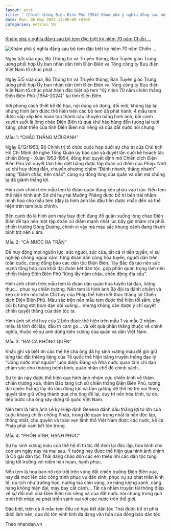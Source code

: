 ```yaml
---
layout: post
title: " [Chiến thắng Điện Biên Phủ 1954] Khám phá ý nghĩa đằng sau bộ tem đặc biệt kỷ niệm 70 năm Chiến ..."
date: Mon, 06 May 2024 12:00:00 +0700
categories: entries VN
---
```

[Khám phá ý nghĩa đằng sau bộ tem đặc biệt kỷ niệm 70 năm Chiến ...](https://tapchitaichinh.vn/kham-pha-y-nghia-dang-sau-bo-tem-dac-biet-ky-niem-70-nam-chien-thang-dien-bien-phu.html)

![Khám phá ý nghĩa đằng sau bộ tem đặc biệt kỷ niệm 70 năm Chiến ...](https://media.tapchitaichinh.vn/900x506/images/upload//2024/05/06/tem.jpg)

Ngày 5/5 vừa qua, Bộ Thông tin và Truyền thông, Ban Tuyên giáo Trung ương phối hợp Ủy ban nhân dân tỉnh Điện Biên và Tổng công ty Bưu điện Việt Nam tổ chức phát ...

Ngày 5/5 vừa qua, Bộ Thông tin và Truyền thông, Ban Tuyên giáo Trung ương phối hợp Ủy ban nhân dân tỉnh Điện Biên và Tổng công ty Bưu điện Việt Nam tổ chức phát hành đặc biệt bộ tem “Kỷ niệm 70 năm chiến thắng Điện Biên Phủ (1954-2024)” tại tỉnh Điện Biên.

Với phong cách thiết kế đồ họa, nội dung cô đọng, đổi mới, không lặp lại những hình ảnh được thể hiện trên các bộ tem đã phát hành, 4 mẫu tem được sắp xếp liên hoàn tạo thành câu chuyện bằng hình ảnh, bối cảnh xuyên suốt là lòng chảo Điện Biên từ quá khứ hào hùng đến tương lai tươi sáng, phát triển của tỉnh Điện Biên nói riêng và của đất nước nói chung.

Mẫu 1: “CHẮC THẮNG MỚI ĐÁNH”

Ngày 6/12/1953, Bộ Chính trị tổ chức cuộc họp dưới sự chủ trì của Chủ tịch Hồ Chí Minh để nghe Tổng Quân ủy báo cáo và duyệt lần cuối kế hoạch tác chiến Đông - Xuân 1953-1954, đồng thời quyết định mở Chiến dịch Điện Biên Phủ với quyết tâm tiêu diệt bằng được tập đoàn cứ điểm của Pháp. Nhờ sự chỉ huy đúng đắn, chuyển phương châm “Đánh nhanh, thắng nhanh” sang “Đánh chắc, tiến chắc”, cùng sự đồng lòng của quân và dân mà chúng ta đã giành thắng lợi.

Hình ảnh chính trên mẫu tem là đoàn quân đang kéo pháo vào trận. Nền tem thể hiện hình ảnh Sở chỉ huy tại Mường Phăng được bố trí bên trái nhằm minh họa cho mẫu tem (đây là hình ảnh lần đầu tiên được nhắc đến và thể hiện trên tem bưu chính).

Bên cạnh đó là hình ảnh máy bay địch đang đổ quân xuống lòng chảo Điện Biên để tạo nên một tập đoàn cứ điểm mạnh nhất lúc bấy giờ nhằm chi phối chiến trường Đông Dương, chính vì vậy mà màu sắc khung cảnh đang thanh bình trở nên u ám.

Mẫu 2: “CẢ NƯỚC RA TRẬN”

Để huy động mọi nguồn lực, sức người, sức của, tất cả vì tiền tuyến, vì sự nghiệp chống ngoại xâm, từng đoàn dân công hỏa tuyến, người dân trên toàn quốc, cùng đồng bào các dân tộc Điện Biên, Tây Bắc đã tạo nên sức mạnh tổng hợp của khối đại đoàn kết dân tộc, góp phần quan trọng làm nên chiến thắng Điện Biên Phủ “lừng lẫy năm châu, chấn động địa cầu”.

Hình ảnh chính trên mẫu tem là đoàn dân quân hỏa tuyến tải đạn, lương thực… phục vụ chiến trường. Nền tem là hình ảnh Bộ đội ta đánh chiếm và kéo cờ trên nóc hầm Chỉ huy của Pháp thể hiện kết thúc thắng lợi Chiến dịch Điện Biên Phủ. Màu sắc trên nền mẫu tem được thể hiện tối sẫm, cây cối bị từng đợt bom đạn dội xuống… nhưng không cản được ý chí quyết chiến quyết thắng của dân tộc ta.

Hình ảnh sở chỉ huy của 2 bên được thể hiện trên mẫu 1 và mẫu 2 nhằm miêu tả tính đối lập, đấu trí cam go… và kết quả phần thắng thuộc về chính nghĩa, thuộc về sự anh dũng kiên cường của quân và dân Việt Nam.

Mẫu 3: “BÀI CA KHÔNG QUÊN”

Khắc ghi và biết ơn các thế hệ cha ông đã hy sinh xương máu để gìn giữ từng tấc đất thiêng liêng của Tổ quốc thể hiện bằng truyền thống đạo lý “Uống nước nhớ nguồn” luôn được Đảng và Nhà nước quan tâm chỉ đạo chăm sóc cho thương bệnh binh, quân nhân chế độ chính sách…

Sự tri ân này được thể hiện qua hình ảnh nhóm cựu chiến binh về thăm chiến trường xưa, thăm Bảo tàng lịch sử chiến thắng Điện Biên Phủ, tượng đài chiến thắng; lấy đó làm động lực và tấm gương để thế hệ trẻ noi theo, quyết tâm giữ vững thành quả cha ông để lại, duy trì nền hòa bình, tự do, tiếp bước cha ông xây dựng tổ quốc Việt Nam.

Nền tem là hình ảnh Lễ ký Hiệp định Geneva đánh dấu thắng lợi to lớn của cuộc kháng chiến chống Pháp, trong đó quan trọng nhất là nền độc lập, thống nhất, chủ quyền và toàn vẹn lãnh thổ Việt Nam được các nước, kể cả Pháp phải cam kết tôn trọng.

Mẫu 4: “PHỒN VINH, HẠNH PHÚC”

Sự hy sinh xương máu của thế hệ đi trước để đem lại độc lập, hòa bình cho con em ngày nay và mai sau. Ý tưởng này được thể hiện qua hình ảnh chính là Cô gái dân tộc Thái đang chào đón các em thiếu nhi các dân tộc tung tăng tới trường với niềm hân hoan, hạnh phúc.

Nền tem là hoa ban nở rợp trời trên vùng đất chiến trường Điện Biên xưa, nay đã mọc lên các công trình phục vụ dân sinh, phục vụ sự phát triển kinh tế, du lịch như trường học, nương lúa chín vàng, xe năng lượng xanh, cảng hàng không hiện đại, máy bay cất cánh… Tất cả nhằm truyền tải thông điệp về sự đổi mới của Điện Biên nói riêng và của đất nước nói chung trong quá trình hội nhập và phát triển sánh vai với các nước trên thế giới.

Đặc biệt, trên cả 4 mẫu tem đều có họa tiết dân tộc Thái được bố trí phía dưới làm nền, qua đó tôn vinh tính đa dạng văn hóa của đồng bào dân tộc.

Theo nhandan.vn

